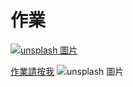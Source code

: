 # 作業

[![unsplash 圖片](http://163.16.244.35/yuan/%E6%95%99%E6%9D%90/vb/v00.files/image001.jpg)](https://github.com/peteraszxdc/20230907HomeWork)

[作業請按我](https://github.com/peteraszxdc/20230907HomeWork)
![unsplash 圖片](https://attach.setn.com/newsimages/2022/12/27/3979815-PH.jpg)


